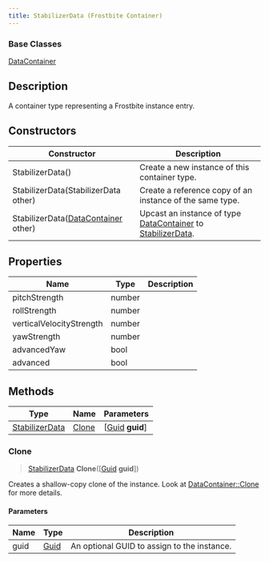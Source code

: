 ```yaml
---
title: StabilizerData (Frostbite Container)
---
```

### Base Classes

[DataContainer](/vext/ref/cls/shr/datacontainer)

## Description

A container type representing a Frostbite instance entry.

## Constructors

| Constructor                                                               | Description                                                                                                         |
| ------------------------------------------------------------------------- | ------------------------------------------------------------------------------------------------------------------- |
| StabilizerData()                                                          | Create a new instance of this container type.                                                                       |
| StabilizerData(StabilizerData other)                                      | Create a reference copy of an instance of the same type.                                                            |
| StabilizerData([DataContainer](/vext/ref/cls/shr/datacontainer) other) | Upcast an instance of type [DataContainer](/vext/ref/cls/shr/datacontainer) to [StabilizerData](StabilizerData). |

## Properties

| Name                     | Type   | Description |
| ------------------------ | ------ | ----------- |
| pitchStrength            | number |             |
| rollStrength             | number |             |
| verticalVelocityStrength | number |             |
| yawStrength              | number |             |
| advancedYaw              | bool   |             |
| advanced                 | bool   |             |

## Methods

| Type                             | Name            | Parameters                                     |
| -------------------------------- | --------------- | ---------------------------------------------- |
| [StabilizerData](StabilizerData) | [Clone](#clone) | \[[Guid](/vext/ref/cls/shr/guid) **guid**\] |

### Clone

> [StabilizerData](StabilizerData) **Clone**(\[[Guid](/vext/ref/cls/shr/guid) **guid**\])

Creates a shallow-copy clone of the instance. Look at [DataContainer::Clone](/vext/ref/cls/shr/datacontainer#clone) for more details.

#### Parameters

| Name | Type         | Description                                 |
| ---- | ------------ | ------------------------------------------- |
| guid | [Guid](Guid) | An optional GUID to assign to the instance. |
